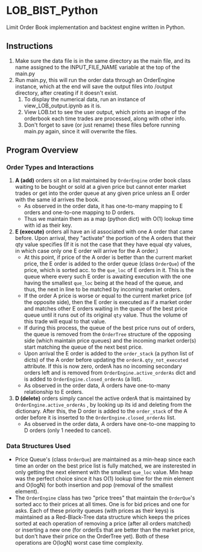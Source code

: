 # LOB_BIST_Python
Limit Order Book implementation and backtest engine written in Python. 

## Instructions
1. Make sure the data file is in the same directory as the main file, and its name assigned to the INPUT_FILE_NAME variable at the top of the main.py
2. Run main.py, this will run the order data through an OrderEngine instance, which at the end will save the output files into /output directory, after creating if it doesn't exist. 
   1. To display the numerical data, run an instance of view_LOB_output.ipynb as it is. 
   2. View LOB.txt to see the user output, which prints an image of the orderbook each time trades are processed, along with other info. 
   3. Don't forget to save (or just rename) these files before running main.py again, since it will overwrite the files. 
   
## Program Overview
### Order Types and Interactions
  1. **A (add)** orders sit on a list maintained by `OrderEngine` order book class waiting to be bought or sold at a given price but cannot enter market trades or get into the order queue at any given price unless an E order with the same id arrives the book. 
     - As observed in the order data, it has one-to-many mapping to E orders and one-to-one mapping to D orders. 
     - Thus we maintain them as a map (python dict) with O(1) lookup time with id as their key.  
  2. **E (execute)** orders all have an id associated with one A order that came before. Upon arrival, they "activate" the portion of the A orders that their qty value specifies (If it is not the case that they have equal qty values, in which case only one E order will arrive for the A order.)  
     - At this point, if price of the A order is better than the current market price, the E order is added to the order queue (class `OrderQue`) of the price, which is sorted acc. to the `que_loc` of E orders in it. This is the queue where every such E order is awaiting execution with the one having the smallest `que_loc` being at the head of the queue, and thus, the next in line to be matched by incoming market orders. 
     - If the order A price is worse or equal to the current market price (of the opposite side), then the E order is executed as if a market order and matches other E orders waiting in the queue of the best price queue until it runs out of its original `qty` value. Thus the volume of this trade will equal to that value. 
     - If during this process, the queue of the best price runs out of orders, the queue is removed from the `OrderTree` structure of the opposing side (which maintain price queues) and the incoming market order(s) start matching the queue of the next best price.
     - Upon arrival the E order is added to the `order_stack` (a python list of dicts) of the A order before updating the `orderA.qty_not_executed` attribute. If this is now zero, orderA has no incoming secondary orders left and is removed from `OrderEngine.active_orderAs` dict and is added to `OrderEngine.closed_orderAs` (a list).     
     - As observed in the order data, A orders have one-to-many relationship to E orders. 
  3. **D (delete)** orders simply cancel the active orderA that is maintained by `OrderEngine.active_orderAs` , by looking up its id and deleting from the dictionary. After this, the D order is added to the `order_stack` of the A order before it is inserted to the `OrderEngine.closed_orderAs` list.
     - As observed in the order data, A orders have one-to-one mapping to D orders (only 1 needed to cancel). 
### Data Structures Used
- Price Queue's (class `OrderQue`) are maintained as a min-heap since each time an order on the best price list is fully matched, we are insterested in only getting the next element with the smallest `que_loc` value. Min heap was the perfect choice since it has O(1) lookup time for the min element and O(logN) for both insertion and pop (removal of the smallest element).
- The `OrderEngine` class has two "price trees" that maintain the `OrderQue`'s sorted acc to their prices at all times. One is for bid prices and one for asks. Each of these priority queues (with prices as their keys) is maintained as a Red-Black-Tree data structure which keeps the prices sorted at each operation of removing a price (after all orders matched) or inserting a new one (for orderEs that are better than the market price, but don't have their price on the OrderTree yet). Both of these operations are O(logN) worst case time complexity. 

 
